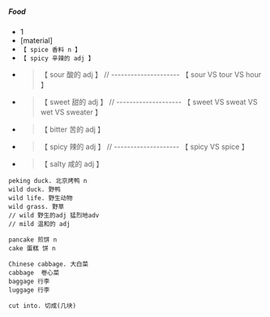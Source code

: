 ##### Food

- 1
- [material]
- `【 spice 香料 n 】`
- `【 spicy 辛辣的 adj 】`
- > 【 sour 酸的 adj 】 // --------------------- 【 sour VS tour VS hour 】
- > 【 sweet 甜的 adj 】 // -------------------- 【 sweet VS sweat VS wet VS sweater 】
- > 【 bitter 苦的 adj 】
- > 【 spicy 辣的 adj 】 // -------------------- 【 spicy VS spice 】
- > 【 salty 咸的 adj 】

```
peking duck. 北京烤鸭 n
wild duck. 野鸭
wild life. 野生动物
wild grass. 野草
// wild 野生的adj 猛烈地adv
// mild 温和的 adj

pancake 煎饼 n
cake 蛋糕 饼 n

Chinese cabbage. 大白菜
cabbage  卷心菜
baggage 行李
luggage 行李

cut into. 切成(几块)
```
